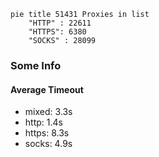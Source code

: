 
```mermaid
pie title 51431 Proxies in list
    "HTTP" : 22611
    "HTTPS": 6380
    "SOCKS" : 28099
```

### Some Info
#### Average Timeout

- mixed: 3.3s
- http: 1.4s
- https: 8.3s
- socks: 4.9s